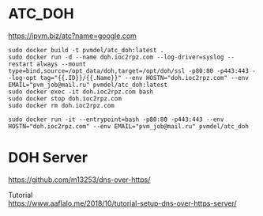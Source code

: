 # ATC_DOH

https://ipvm.biz/atc?name=google.com

```
sudo docker build -t pvmdel/atc_doh:latest .
sudo docker run -d --name doh.ioc2rpz.com --log-driver=syslog --restart always --mount type=bind,source=/opt_data/doh,target=/opt/doh/ssl -p80:80 -p443:443 --log-opt tag="{{.ID}}/{{.Name}}" --env HOSTN="doh.ioc2rpz.com" --env EMAIL="pvm_job@mail.ru" pvmdel/atc_doh:latest	
sudo docker exec -it doh.ioc2rpz.com bash
sudo docker stop doh.ioc2rpz.com
sudo docker rm doh.ioc2rpz.com

sudo docker run -it --entrypoint=bash -p80:80 -p443:443 --env HOSTN="doh.ioc2rpz.com" --env EMAIL="pvm_job@mail.ru" pvmdel/atc_doh
```

# DOH Server
https://github.com/m13253/dns-over-https/

Tutorial  
https://www.aaflalo.me/2018/10/tutorial-setup-dns-over-https-server/